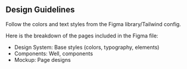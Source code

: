 ## Design Guidelines

Follow the colors and text styles from the Figma library/Tailwind config.

Here is the breakdown of the pages included in the Figma file:

- Design System: Base styles (colors, typography, elements)
- Components: Well, components
- Mockup: Page designs
